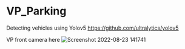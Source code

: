 # VP_Parking

Detecting vehicles using Yolov5
https://github.com/ultralytics/yolov5

VP front camera here
![Screenshot 2022-08-23 141741](https://user-images.githubusercontent.com/39840269/186155954-ca5e52df-2b4d-497b-8b0f-029fe8de62bc.png)

